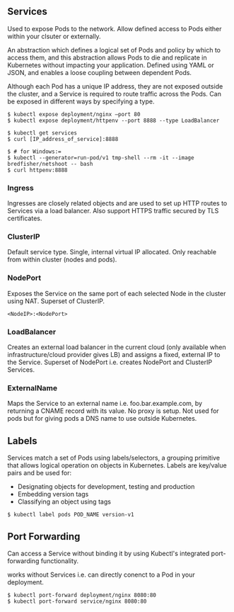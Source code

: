 ## Services

Used to expose Pods to the network. Allow defined access to Pods either within your clsuter or externally.

An abstraction which defines a logical set of Pods and policy by which to access them, and this abstraction allows Pods to die and replicate in Kubernetes without impacting your application. Defined using YAML or JSON, and enables a loose coupling between dependent Pods.

Although each Pod has a unique IP address, they are not exposed outside the cluster, and a Service is required to route traffic across the Pods. Can be exposed in different ways by specifying a type.

```console
$ kubectl expose deployment/nginx –port 80
$ kubectl expose deployment/httpenv --port 8888 --type LoadBalancer

$ kubectl get services
$ curl [IP_address_of_service]:8888

$ # for Windows:=
$ kubectl --generator=run-pod/v1 tmp-shell --rm -it --image bredfisher/netshoot -- bash
$ curl httpenv:8888
```

### Ingress

Ingresses are closely related objects and are used to set up HTTP routes to Services via a load balancer. Also support HTTPS traffic secured by TLS certificates.

### ClusterIP

Default service type. Single, internal virtual IP allocated. Only reachable from within cluster (nodes and pods).

### NodePort

Exposes the Service on the same port of each selected Node in the cluster using NAT. Superset of ClusterIP.

```
<NodeIP>:<NodePort>
```

### LoadBalancer

Creates an external load balancer in the current cloud (only available when infrastructure/cloud provider gives LB) and assigns a fixed, external IP to the Service. Superset of NodePort i.e. creates NodePort and ClusterIP Services.

### ExternalName

Maps the Service to an external name i.e. foo.bar.example.com, by returning a CNAME record with its value. No proxy is setup. Not used for pods but for giving pods a DNS name to use outside Kubernetes.

## Labels

Services match a set of Pods using labels/selectors, a grouping primitive that allows logical operation on objects in Kubernetes. Labels are key/value pairs and be used for:

- Designating objects for development, testing and production
- Embedding version tags
- Classifying an object using tags

```console
$ kubectl label pods POD_NAME version-v1
```

## Port Forwarding

Can access a Service without binding it by using Kubectl's integrated port-forwarding functionality.

works without Services i.e. can directly conenct to a Pod in your deployment.

```console
$ kubectl port-forward deployment/nginx 8080:80
$ kubectl port-forward service/nginx 8080:80
```
